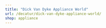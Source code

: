 ```yaml
---
title: "Dick Van Dyke Appliance World"
url: /decatur/dick-van-dyke-appliance-world/
shop: appliance
---
```

